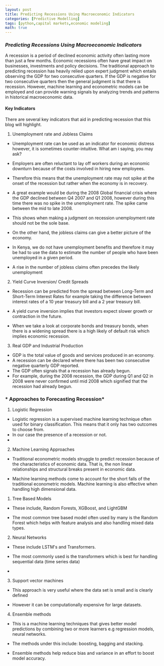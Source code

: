 ```yaml
---
layout: post
title: Predicting Recessions Using Macroeconomic Indicators 
categories: [Predictive Modelling]
tags: [python,capital markets,economic modeling]
math: true
---
```


### *Predicting Recessions Using Macroeconomic Indicators*

A recession is a period of declined economic activity often lasting more than just a few months. 
Economic recessions often have great impact on businesses, investments and policy decisions. The traditional approach to predicting recession has heavily relied upon expert judgment which entails observing the GDP for two consecutive quarters. If the GDP is negative for two consecutive quarters then the general judgment is that there is recession. However, machine learning and econometric models can be employed and can provide warning signals by analyzing trends and patterns in historical macroeconomic data.

#### Key Indicators
There are several key indicators that aid in predicting recession that this blog will highlight.

1. Unemployment rate and Jobless Claims
- Unemployment rate can be used as an indicator for economic distress however, it is sometimes counter-intuitive. What am i saying, you may ask?
- Employers are often reluctant to lay off workers during an economic downturn because of the costs involved in hiring new employees. 
- Therefore this means that the unemployment rate may not spike at the onset of the recession but rather when the economy is in recovery.
- A great example would be during the 2008 Global financial crisis where the GDP declined between Q4 2007 and Q1 2008, however during this time there was no spike in the unemployment rate. The spike came between the mid to late 2008.
- This shows when making a judgment on recession unemployment rate should not be the sole base.

- On the other hand, the jobless claims can give a better picture of the economy. 
- In Kenya, we do not have unemployment benefits and therefore it may be had to use the data to estimate the number of people who have been unemployed in a given period.
- A rise in the number of jobless claims often precedes the likely unemployment 

2. Yield Curve Inversion/ Credit Spreads 
- Recession can be predicted from the spread between Long-Term and Short-Term Interest Rates for example taking the difference between interest rates of a 10 year treasury bill and a 2 year treasury bill.

- A yield curve inversion implies that investors expect slower growth or contraction in the future.

- When we take a look at corporate bonds and treasury bonds, when there is a widening spread there is a high likely of default risk which implies economic recession.

3. Real GDP and Industrial Production
-  GDP is the total value of goods and services produced in an economy.
- A recession can be declared where there has been two consecutive negative quarterly GDP reported. 
- The GDP often signals that a recession has already begun.
- For example, during the 2008 recession, the GDP during Q1 and Q2 in 2008 were never confirmed until mid 2008 which signified that the recession had already begun.

### * Approaches to Forecasting Recession*
1. Logistic Regression
- Logistic regression is a supervised machine learning technique often used for binary classification. This means that it only has two outcomes to choose from.
- In our case the presence of a recession or not.
- 
2. Machine Learning Approaches
- Traditional econometric models struggle to predict recession because of the characteristics of economic data. That is, the non linear relationships and structural breaks present in economic data.

- Machine learning methods come to account for the short falls of the traditional econometric models. Machine learning is also effective when handling high dimensional data.

1. Tree Based Models 
- These include, Random Forests, XGBoost, and LightGBM

- The most common tree based model often used by many is the Random Forest which helps with feature analysis and also handling mixed data types.

2. Neural Networks
- These include LSTM's and Transformers.
- The most commonly used is the transformers which is best for handling sequential data (time series data)

- 

3. Support vector machines

- This approach is very useful where the data set is small and is clearly defined

- However it can be computationally expensive for large datasets.

4. Ensemble methods
- This is a machine learning techniques that gives better model predictions by combining two or more learners e.g regression models, neural networks.

- The methods under this include: boosting, bagging and stacking.

- Ensemble methods help reduce bias and variance in an effort to boost model accuracy.



